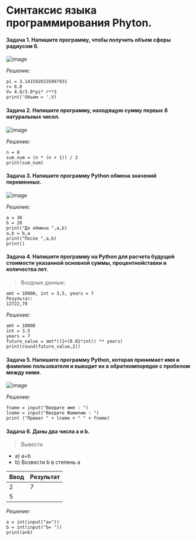# Синтаксис языка программирования Phyton.
#### Задача 1. Напишите программу, чтобы получить объем сферы радиусом 6.

![image](https://github.com/tvgVita69/python_begin/assets/98489171/aa35d49c-4315-44da-846b-c286de325d11)

*Решение:*
```
pi = 3.1415926535897931
r= 6.0
V= 4.0/3.0*pi* r**3
print('Объем = ',V)
```

#### Задача 2. Напишите программу, находящую сумму первых 8 натуральных чисел.

![image](https://github.com/tvgVita69/python_begin/assets/98489171/b19b626c-e20c-44db-a74c-2b17f98cce2d)

*Решение:*
```
n = 8
sum_num = (n * (n + 1)) / 2
print(sum_num)
```

#### Задача 3. Напишите программу Python обмена значений переменных.

![image](https://github.com/tvgVita69/python_begin/assets/98489171/ea2e0697-804e-4af2-ada4-ebbc0919d70c)

*Решение:*
```
a = 30
b = 20
print("До обмена ",a,b)
a,b = b,a
print("После ",a,b)
print()
```

#### Задача 4. Напишите программу на Python для расчета будущей стоимости указанной основной суммы, процентнойставки и количества лет.

> Входные данные:
```
amt = 10000, int = 3,5, years = 7
Результат:
12722,79
```
*Решение:*
```
amt = 10000
int = 3.5
years = 7
future_value = amt*((1+(0.01*int)) ** years)
print(round(future_value,2))
```

#### Задача 5. Напишите программу Python, которая принимает имя и фамилию пользователя и выводит их в обратномпорядке с пробелом между ними.

![image](https://github.com/tvgVita69/python_begin/assets/98489171/1c6299a5-0110-4042-aba9-3f5c8bcbb855)

*Решение:*
```
fname = input("Введите имя : ")
lname = input("Введите Фамилию : ")
print ("Привет " + lname + " " + fname)
```

#### Задача 6. Даны два числа a и b. 

> Вывести
- a) a+b
- b) Возвести b в степень a

|Ввод | Результат
|-----|-----------
|2    |7     
|5      

*Решение:*
```
a = int(input("a="))
b = int(input("b= "))
print(a+b)
```
